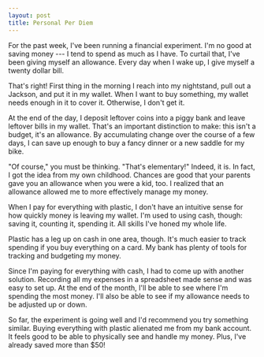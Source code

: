```yaml
---
layout: post
title: Personal Per Diem
---
```


For the past week, I've been running a financial experiment. I'm
no good at saving money --- I tend to spend as much as I have. To
curtail that, I've been giving myself an allowance. Every day when
I wake up, I give myself a twenty dollar bill.

That's right! First thing in the morning I reach into my nightstand,
pull out a Jackson, and put it in my wallet. When I want to buy
something, my wallet needs enough in it to cover it. Otherwise, I
don't get it.

At the end of the day, I deposit leftover coins into a piggy bank
and leave leftover bills in my wallet. That's an important distinction
to make: this isn't a budget, it's an allowance. By accumulating
change over the course of a few days, I can save up enough to buy
a fancy dinner or a new saddle for my bike.

"Of course," you must be thinking. "That's elementary!" Indeed, it
is. In fact, I got the idea from my own childhood. Chances are good
that your parents gave you an allowance when you were a kid, too.
I realized that an allowance allowed me to more effectively manage
my money.

When I pay for everything with plastic, I don't have an intuitive
sense for how quickly money is leaving my wallet. I'm used to using
cash, though: saving it, counting it, spending it. All skills I've
honed my whole life.

Plastic has a leg up on cash in one area, though. It's much easier
to track spending if you buy everything on a card. My bank has
plenty of tools for tracking and budgeting my money.

Since I'm paying for everything with cash, I had to come up with
another solution. Recording all my expenses in a spreadsheet made
sense and was easy to set up. At the end of the month, I'll be able
to see where I'm spending the most money. I'll also be able to see
if my allowance needs to be adjusted up or down.

So far, the experiment is going well and I'd recommend you try
something similar. Buying everything with plastic alienated me from
my bank account. It feels good to be able to physically see and
handle my money. Plus, I've already saved more than $50!
